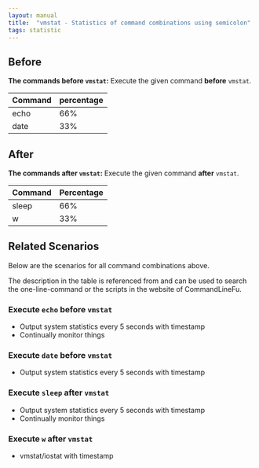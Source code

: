 ```yaml
---
layout: manual
title:  "vmstat - Statistics of command combinations using semicolon"
tags: statistic
---
```


## Before

__The commands before `vmstat`:__  Execute the given command __before__ `vmstat`.

| Command | percentage |
|--------|--------|
| echo | 66% |
| date | 33% |



## After

__The commands after `vmstat`:__ Execute the given command __after__ `vmstat`.

| Command | Percentage | 
|-------|--------|
| sleep | 66% |
| w | 33% |



## Related Scenarios

Below are the scenarios for all command combinations above.

The description in the table is referenced from and can be used to search the one-line-command or the scripts in the website of CommandLineFu.


### Execute `echo` before `vmstat`

- Output system statistics every 5 seconds with timestamp
- Continually monitor things

            
### Execute `date` before `vmstat`

- Output system statistics every 5 seconds with timestamp

            


### Execute `sleep` after `vmstat`

- Output system statistics every 5 seconds with timestamp
- Continually monitor things

            
### Execute `w` after `vmstat`

- vmstat/iostat with timestamp

            
